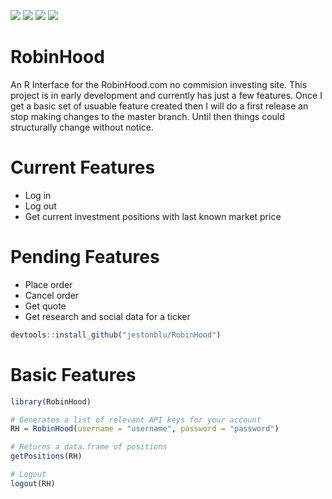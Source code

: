![](https://travis-ci.org/JestonBlu/RobinHood.svg?branch=master)
![](https://img.shields.io/github/downloads/JestonBlu/RobinHood/total.svg)
![](https://img.shields.io/badge/development-active-blue.svg)
![](https://img.shields.io/github/commit-activity/y/JestonBlu/RobinHood.svg)

# RobinHood
An R Interface for the RobinHood.com no commision investing site. This project is in early development and currently has just a few features. Once I get a basic set of usuable feature created then I will do a first release an stop making changes to the master branch. Until then things could structurally change without notice.

# Current Features
  - Log in
  - Log out
  - Get current investment positions with last known market price

# Pending Features
  - Place order
  - Cancel order
  - Get quote
  - Get research and social data for a ticker

```r
devtools::install_github("jestonblu/RobinHood")
```

# Basic Features
```r
library(RobinHood)

# Generates a list of relevant API keys for your account
RH = RobinHood(username = "username", password = "password")

# Returns a data.frame of positions
getPositions(RH)

# Logout
logout(RH)

```
